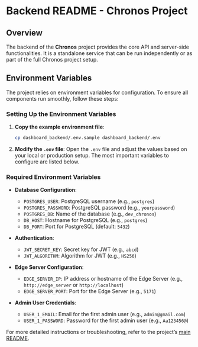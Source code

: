 # Backend README - Chronos Project

## Overview

The backend of the **Chronos** project provides the core API and server-side functionalities. It is a standalone service that can be run independently or as part of the full Chronos project setup.

## Environment Variables

The project relies on environment variables for configuration. To ensure all components run smoothly, follow these steps:

### Setting Up the Environment Variables

1. **Copy the example environment file**:

   ```bash
   cp dashboard_backend/.env.sample dashboard_backend/.env
   ```

2. **Modify the `.env` file**: Open the `.env` file and adjust the values based on your local or production setup. The most important variables to configure are listed below.

### Required Environment Variables

- **Database Configuration**:

  - `POSTGRES_USER`: PostgreSQL username (e.g., `postgres`)
  - `POSTGRES_PASSWORD`: PostgreSQL password (e.g., `yourpassword`)
  - `POSTGRES_DB`: Name of the database (e.g., `dev_chronos`)
  - `DB_HOST`: Hostname for PostgreSQL (e.g., `postgres`)
  - `DB_PORT`: Port for PostgreSQL (default: `5432`)

- **Authentication**:

  - `JWT_SECRET_KEY`: Secret key for JWT (e.g., `abcd`)
  - `JWT_ALGORITHM`: Algorithm for JWT (e.g., `HS256`)

- **Edge Server Configuration**:

  - `EDGE_SERVER_IP`: IP address or hostname of the Edge Server (e.g., `http://edge_server` or `http://localhost`)
  - `EDGE_SERVER_PORT`: Port for the Edge Server (e.g., `5171`)

- **Admin User Credentials**:

  - `USER_1_EMAIL`: Email for the first admin user (e.g., `admin@gmail.com`)
  - `USER_1_PASSWORD`: Password for the first admin user (e.g., `Aa123456@`)

For more detailed instructions or troubleshooting, refer to the project’s [main README](../../README.md).
